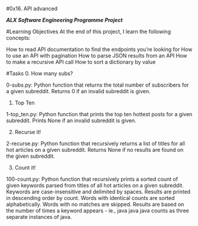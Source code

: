 #0x16. API advanced

***ALX Software Engineering Programme Project***

#Learning Objectives
At the end of this project, I learn the following concepts: 

How to read API documentation to find the endpoints you’re looking for
How to use an API with pagination
How to parse JSON results from an API
How to make a recursive API call
How to sort a dictionary by value

#Tasks
0. How many subs?

0-subs.py: Python function that returns the total number of subscribers for a given subreddit.
Returns 0 if an invalid subreddit is given.

1. Top Ten

1-top_ten.py: Python function that prints the top ten hottest posts for a given subreddit.
Prints None if an invalid subreddit is given.

2. Recurse it!

2-recurse.py: Python function that recursively returns a list of titles for all hot articles on a given subreddit.
Returns None if no results are found on the given subreddit.

3. Count it!

100-count.py: Python function that recursively prints a sorted count of given keywords parsed from titles of all hot articles on a given subreddit.
Keywords are case-insensitive and delimited by spaces.
Results are printed in descending order by count.
Words with identical counts are sorted alphabetically.
Words with no matches are skipped.
Results are based on the number of times a keyword appears - ie., java java java counts as three separate instances of java.
